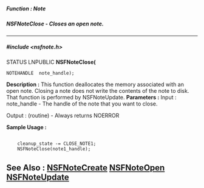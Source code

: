 ##### Function : Note
##### NSFNoteClose - Closes an open note.
---
##### #include <nsfnote.h>
STATUS LNPUBLIC **NSFNoteClose(**

	NOTEHANDLE  note_handle);
**Description :**
This function deallocates the memory associated with an open note.  Closing a 
note does not write the contents of the note to disk. That function is 
performed by NSFNoteUpdate.
**Parameters :**
Input :
note_handle  -  The handle of the note that you want to close.

Output :
(routine)  -  Always returns NOERROR


**Sample Usage :**
```

    cleanup_state -= CLOSE_NOTE1;
    NSFNoteClose(note1_handle);

```
**See Also :**
[NSFNoteCreate](D:/md_files/NSFNoteCreate.md)
[NSFNoteOpen](D:/md_files/NSFNoteOpen.md)
[NSFNoteUpdate](D:/md_files/NSFNoteUpdate.md)
---
